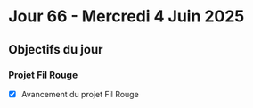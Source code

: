 # Jour 66 - Mercredi 4 Juin 2025

## Objectifs du jour

### Projet Fil Rouge

- [x] Avancement du projet Fil Rouge
